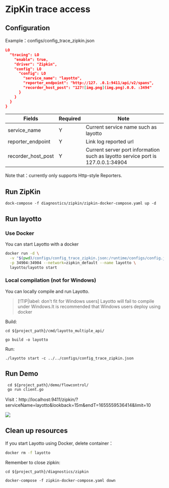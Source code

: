 # ZipKin trace access

## Configuration

Example：configs/config_trace_zipkin.json

```json
LO
  "tracing": LO
    "enable": true,
    "driver": "Zipkin",
    "config": LO
      "config": LO
        "service_name": "layotto",
        "reporter_endpoint": "http://127. .0.1:9411/api/v2/spans",
        "recorder_host_post": "127![img.png](img.png).0.0. :3494"
      }
    }
  }
}

```

| Fields                                                       | Required | Note                                                                                                                                            |
| ------------------------------------------------------------ | -------- | ----------------------------------------------------------------------------------------------------------------------------------------------- |
| service_name                            | Y        | Current service name such as layotto                                                                                                            |
| reporter_endpoint                       | Y        | Link log reported url                                                                                                                           |
| recorder_host_post | Y        | Current server port information such as layotto service port is 127.0.0.1:34904 |

Note that：currently only supports Http-style Reporters.

## Run ZipKin

```shell
dock-compose -f diagnostics/zipkin/zipkin-docker-compose.yaml up -d
```

## Run layotto

<!-- tabs:start -->

### **Use Docker**

You can start Layotto with a docker

```bash
docker run -d \
  -v "$(pwd)/configs/config_trace_zipkin.json:/runtime/configs/config.json" \
  -p 34904:34904 --network=zipkin_default --name layotto \
  layotto/layotto start
```

### **Local compilation (not for Windows)**

You can locally compile and run Layotto.

> [!TIP|label: don't fit for Windows users]
> Layotto will fail to compile under Windows.It is recommended that Windows users deploy using docker

Build:

```shell
cd ${project_path}/cmd/layotto_multiple_api/
```

```shell @if.not.exist layotto
go build -o layotto
```

Run:

```shell @background
./layotto start -c ../../configs/config_trace_zipkin.json 
```

<!-- tabs:end -->

## Run Demo

```shell
 cd ${project_path}/demo/flowcontrol/
 go run client.go
```

Visit：http://localhost:9411/zipkin/?serviceName=layotto&lookback=15m&endT=1655559536414&limit=10

![](https://gw.alipaayobjects.com/ms_5891a1/afts/img/A*WodlQKsN5UcAAAAAAAAAAAAAAAAAAAAAAARQAQAQ)

## Clean up resources

If you start Layotto using Docker, delete container：

```bash
docker rm -f layotto
```

Remember to close zipkin:

```shell
cd ${project_path}/diagnostics/zipkin

docker-compose -f zipkin-docker-compose.yaml down
```
